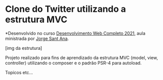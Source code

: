 # Clone do Twitter utilizando a estrutura MVC
*Desenvolvido no curso [Desenvolvimento Web Completo 2021](https://www.udemy.com/course/web-completo/?referralCode=7335061EBA41716146EF "Udemy"), aula ministrada por [Jorge Sant Ana](https://jorgesantana.net.br).

[img da estrutura]

Projeto realizado para fins de aprendizado da estrutura MVC (model, view, controller) utilizando o composer e o padrão PSR-4 para autoload.

Topicos etc...
